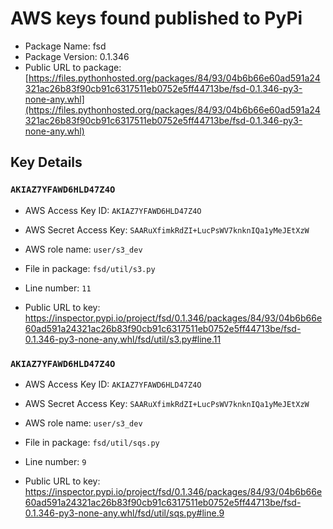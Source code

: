 # AWS keys found published to PyPi

* Package Name: fsd
* Package Version: 0.1.346
* Public URL to package: [https://files.pythonhosted.org/packages/84/93/04b6b66e60ad591a24321ac26b83f90cb91c6317511eb0752e5ff44713be/fsd-0.1.346-py3-none-any.whl](https://files.pythonhosted.org/packages/84/93/04b6b66e60ad591a24321ac26b83f90cb91c6317511eb0752e5ff44713be/fsd-0.1.346-py3-none-any.whl)

## Key Details

### `AKIAZ7YFAWD6HLD47Z4O`

* AWS Access Key ID: `AKIAZ7YFAWD6HLD47Z4O`
* AWS Secret Access Key: `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` 
* AWS role name: `user/s3_dev`
* File in package: `fsd/util/s3.py`
* Line number: `11`

* Public URL to key: https://inspector.pypi.io/project/fsd/0.1.346/packages/84/93/04b6b66e60ad591a24321ac26b83f90cb91c6317511eb0752e5ff44713be/fsd-0.1.346-py3-none-any.whl/fsd/util/s3.py#line.11



### `AKIAZ7YFAWD6HLD47Z4O`

* AWS Access Key ID: `AKIAZ7YFAWD6HLD47Z4O`
* AWS Secret Access Key: `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` 
* AWS role name: `user/s3_dev`
* File in package: `fsd/util/sqs.py`
* Line number: `9`

* Public URL to key: https://inspector.pypi.io/project/fsd/0.1.346/packages/84/93/04b6b66e60ad591a24321ac26b83f90cb91c6317511eb0752e5ff44713be/fsd-0.1.346-py3-none-any.whl/fsd/util/sqs.py#line.9


